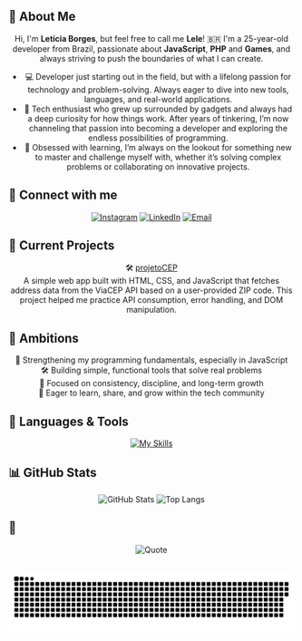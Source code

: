 ## 👋 About Me

<p align="center">Hi, I'm <strong>Letícia Borges</strong>, but feel free to call me <strong>Lele</strong>!  
🇧🇷 I'm a 25-year-old developer from Brazil, passionate about <strong>JavaScript</strong>, <strong>PHP</strong> and <strong>Games</strong>, and always striving to push the boundaries of what I can create.</p>

<ul style="text-align: center;">
  <li>💻 Developer just starting out in the field, but with a lifelong passion for technology and problem-solving. Always eager to dive into new tools, languages, and real-world applications.</li>
  <li>🚀 Tech enthusiast who grew up surrounded by gadgets and always had a deep curiosity for how things work. After years of tinkering, I’m now channeling that passion into becoming a developer and exploring the endless possibilities of programming.</li>
  <li>🌱 Obsessed with learning, I’m always on the lookout for something new to master and challenge myself with, whether it’s solving complex problems or collaborating on innovative projects.</li>
</ul>

## 🔗 Connect with me

<p align="center">
  <a href="https://instagram.com/hellticia"><img src="https://img.shields.io/badge/Instagram-%23E4405F.svg?logo=Instagram&logoColor=white" alt="Instagram"></a>
  <a href="https://linkedin.com/in/leticiabneves"><img src="https://img.shields.io/badge/LinkedIn-%230077B5.svg?logo=linkedin&logoColor=white" alt="LinkedIn"></a>
  <a href="mailto:leborgesneves@gmail.com"><img src="https://img.shields.io/badge/Email-D14836?logo=gmail&logoColor=white" alt="Email"></a>
</p>

## 🚀 Current Projects

<p align="center">
  🛠️ <a href="https://github.com/hellticia/projetoCEP">projetoCEP</a><br>
  A simple web app built with HTML, CSS, and JavaScript that fetches address data from the ViaCEP API based on a user-provided ZIP code. This project helped me practice API consumption, error handling, and DOM manipulation.
</p>

## 🌟 Ambitions

<p align="center">
  🧠 Strengthening my programming fundamentals, especially in JavaScript <br>
  🛠️ Building simple, functional tools that solve real problems <br>
  🎯 Focused on consistency, discipline, and long-term growth <br>
  🤝 Eager to learn, share, and grow within the tech community
</p>

## 🧰 Languages & Tools

<p align="center">
  <a href="https://skillicons.dev"><img src="https://skillicons.dev/icons?i=php,laravel,gulp,jquery,javascript,react,vue,mysql,nodejs,css,vscode,discord" alt="My Skills"></a>
</p>

## 📊 GitHub Stats

<p align="center">
  <img src="https://github-readme-stats.vercel.app/api?username=hellticia&theme=shadow_red&hide_border=false&include_all_commits=true&count_private=true" alt="GitHub Stats">
  <img src="https://nirzak-streak-stats.vercel.app/?user=hellticia&theme=shadow_red&hide_border=false" alt="Top Langs">
</p>

## 💭
<p align="center">
  <img src="https://quotes-github-readme.vercel.app/api?type=horizontal&theme=light" alt="Quote">
</p>

##
<p align="center">
  <img src="https://github.com/hellticia/hellticia/blob/output/github-snake-dark.svg" alt="snake gif">
</p>
